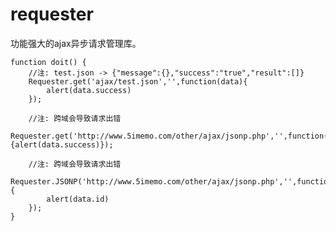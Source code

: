 requester
=========

功能强大的ajax异步请求管理库。

    function doit() {
        //注: test.json -> {"message":{},"success":"true","result":[]}
        Requester.get('ajax/test.json','',function(data){
            alert(data.success)
        });
    
        //注: 跨域会导致请求出错
        Requester.get('http://www.5imemo.com/other/ajax/jsonp.php','',function(data){alert(data.success)});
        
        //注: 跨域会导致请求出错
        Requester.JSONP('http://www.5imemo.com/other/ajax/jsonp.php','',function(data){  
            alert(data.id)
        });
    }
